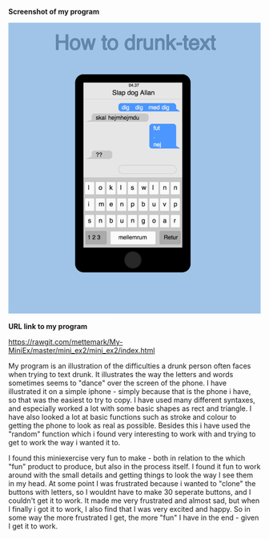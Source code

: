 **Screenshot of my program**

![ScreenShot](https://github.com/mettemark/My-MiniEx/blob/master/mini_ex2/Screenshot%20miniEx_2.png)

**URL link to my program**

https://rawgit.com/mettemark/My-MiniEx/master/mini_ex2/mini_ex2/index.html



My program is an illustration of the difficulties a drunk person often faces when trying to text drunk. It illustrates the way the letters and words sometimes seems to "dance" over the screen of the phone. 
I have illustrated it on a simple iphone - simply because that is the phone i have, so that was the easiest to try to copy.
I have used many different syntaxes, and especially worked a lot with some basic shapes as rect and triangle. 
I have also looked a lot at basic functions such as stroke and colour to getting the phone to look as real as possible.
Besides this i have used the "random" function which i found very interesting to work with and trying to get to work the way i wanted it to.


I found this miniexercise very fun to make - both in relation to the which "fun" product to produce, but also in the process itself. I found it fun to work around with the small details and getting things to look the way I see them in my head. 
At some point I was frustrated because i wanted to "clone" the buttons with letters, so I wouldnt have to make 30 seperate buttons, and I couldn't get it to work. It made me very frustrated and almost sad, but when I finally i got it to work, I also find that I was very excited and happy. So in some way the more frustrated I get, the more "fun" I have in the end - given I get it to work.
